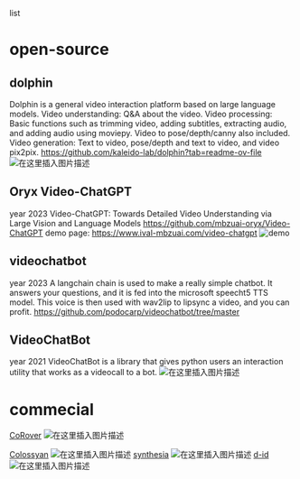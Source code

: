 list

# open-source

## dolphin
Dolphin is a general video interaction platform based on large language models.
Video understanding: Q&A about the video.
Video processing: Basic functions such as trimming video, adding subtitles, extracting audio, and adding audio using moviepy. Video to pose/depth/canny also included.
Video generation: Text to video, pose/depth and text to video, and video pix2pix.
https://github.com/kaleido-lab/dolphin?tab=readme-ov-file
![在这里插入图片描述](https://img-blog.csdnimg.cn/direct/70194ef0b0764d358569e5b89dbf6bb4.png)

## Oryx Video-ChatGPT
year 2023
Video-ChatGPT: Towards Detailed Video Understanding via Large Vision and Language Models
https://github.com/mbzuai-oryx/Video-ChatGPT
demo page: https://www.ival-mbzuai.com/video-chatgpt
![demo](https://img-blog.csdnimg.cn/direct/1c1b63260bf347f58b2f36b0a9383639.png)

## videochatbot
year 2023
A langchain chain is used to make a really simple chatbot. It answers your questions, and it is fed into the microsoft speecht5 TTS model. This voice is then used with wav2lip to lipsync a video, and you can profit.
https://github.com/podocarp/videochatbot/tree/master

## VideoChatBot
year 2021
VideoChatBot is a library that gives python users an interaction utility that works as a videocall to a bot.
![在这里插入图片描述](https://img-blog.csdnimg.cn/direct/637918c768d84aa1a75a16091cf2238c.png)

# commecial
[CoRover](https://corover.ai/products/videobot/)
![在这里插入图片描述](https://img-blog.csdnimg.cn/direct/e4a90a9e9b32444a86e8cee460cb0c64.png)


[Colossyan](https://www.colossyan.com/video-chatbot)
![在这里插入图片描述](https://img-blog.csdnimg.cn/direct/a70ad4c236f04ec784090992213bc513.png)
[synthesia](https://www.synthesia.io/features/avatars)
![在这里插入图片描述](https://img-blog.csdnimg.cn/direct/518c8056e5e74c72bb9a54eb2d89cda7.png)
[d-id](https://chat.d-id.com/)
![在这里插入图片描述](https://img-blog.csdnimg.cn/direct/e039dff024904013ac627d4e5d6b58db.png)
